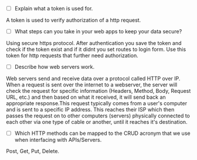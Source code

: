 - [ ] Explain what a token is used for.

A token is used to verify authorization of a http request. 

- [ ] What steps can you take in your web apps to keep your data secure?

Using secure https protocol. After authentication you save the token and check if the token exist and if it didnt you set routes to login form. Use this token for http requests that further need authorization.

- [ ] Describe how web servers work.

Web servers send and receive data over a protocol called HTTP over IP. When a request is sent over the internet to a webserver, the server will check the request for specific information (Headers, Method, Body, Request URL, etc.) and then based on what it received, it will send back an appropriate response.This request typically comes from a user's computer and is sent to a specific IP address. This reaches their ISP which then passes the request on to other computers (servers) physically connected to each other via one type of cable or another, until it reaches it's destination.

- [ ] Which HTTP methods can be mapped to the CRUD acronym that we use when interfacing with APIs/Servers.

Post, Get, Put, Delete.